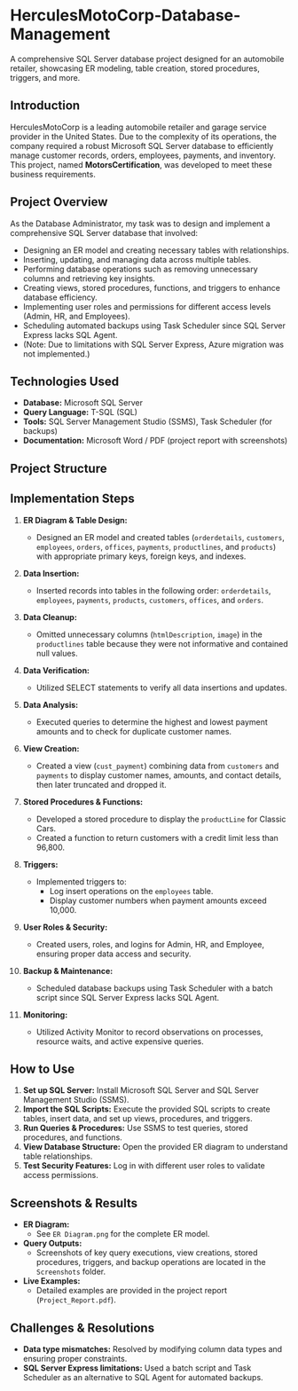 # HerculesMotoCorp-Database-Management
A comprehensive SQL Server database project designed for an automobile retailer, showcasing ER modeling, table creation, stored procedures, triggers, and more.

## Introduction

HerculesMotoCorp is a leading automobile retailer and garage service provider in the United States. Due to the complexity of its operations, the company required a robust Microsoft SQL Server database to efficiently manage customer records, orders, employees, payments, and inventory. This project, named **MotorsCertification**, was developed to meet these business requirements.

## Project Overview

As the Database Administrator, my task was to design and implement a comprehensive SQL Server database that involved:
- Designing an ER model and creating necessary tables with relationships.
- Inserting, updating, and managing data across multiple tables.
- Performing database operations such as removing unnecessary columns and retrieving key insights.
- Creating views, stored procedures, functions, and triggers to enhance database efficiency.
- Implementing user roles and permissions for different access levels (Admin, HR, and Employees).
- Scheduling automated backups using Task Scheduler since SQL Server Express lacks SQL Agent.
- (Note: Due to limitations with SQL Server Express, Azure migration was not implemented.)

## Technologies Used

- **Database:** Microsoft SQL Server
- **Query Language:** T-SQL (SQL)
- **Tools:** SQL Server Management Studio (SSMS), Task Scheduler (for backups)
- **Documentation:** Microsoft Word / PDF (project report with screenshots)

## Project Structure

## Implementation Steps

1. **ER Diagram & Table Design:**  
   - Designed an ER model and created tables (`orderdetails`, `customers`, `employees`, `orders`, `offices`, `payments`, `productlines`, and `products`) with appropriate primary keys, foreign keys, and indexes.

2. **Data Insertion:**  
   - Inserted records into tables in the following order: `orderdetails`, `employees`, `payments`, `products`, `customers`, `offices`, and `orders`.

3. **Data Cleanup:**  
   - Omitted unnecessary columns (`htmlDescription`, `image`) in the `productlines` table because they were not informative and contained null values.

4. **Data Verification:**  
   - Utilized SELECT statements to verify all data insertions and updates.

5. **Data Analysis:**  
   - Executed queries to determine the highest and lowest payment amounts and to check for duplicate customer names.

6. **View Creation:**  
   - Created a view (`cust_payment`) combining data from `customers` and `payments` to display customer names, amounts, and contact details, then later truncated and dropped it.

7. **Stored Procedures & Functions:**  
   - Developed a stored procedure to display the `productLine` for Classic Cars.
   - Created a function to return customers with a credit limit less than 96,800.

8. **Triggers:**  
   - Implemented triggers to:
     - Log insert operations on the `employees` table.
     - Display customer numbers when payment amounts exceed 10,000.

9. **User Roles & Security:**  
   - Created users, roles, and logins for Admin, HR, and Employee, ensuring proper data access and security.

10. **Backup & Maintenance:**  
    - Scheduled database backups using Task Scheduler with a batch script since SQL Server Express lacks SQL Agent.

11. **Monitoring:**  
    - Utilized Activity Monitor to record observations on processes, resource waits, and active expensive queries.

## How to Use

1. **Set up SQL Server:** Install Microsoft SQL Server and SQL Server Management Studio (SSMS).
2. **Import the SQL Scripts:** Execute the provided SQL scripts to create tables, insert data, and set up views, procedures, and triggers.
3. **Run Queries & Procedures:** Use SSMS to test queries, stored procedures, and functions.
4. **View Database Structure:** Open the provided ER diagram to understand table relationships.
5. **Test Security Features:** Log in with different user roles to validate access permissions.

## Screenshots & Results

- **ER Diagram:**  
  - See `ER Diagram.png` for the complete ER model.
- **Query Outputs:**  
  - Screenshots of key query executions, view creations, stored procedures, triggers, and backup operations are located in the `Screenshots` folder.
- **Live Examples:**  
  - Detailed examples are provided in the project report (`Project_Report.pdf`).

## Challenges & Resolutions

- **Data type mismatches:** Resolved by modifying column data types and ensuring proper constraints.
- **SQL Server Express limitations:** Used a batch script and Task Scheduler as an alternative to SQL Agent for automated backups.
